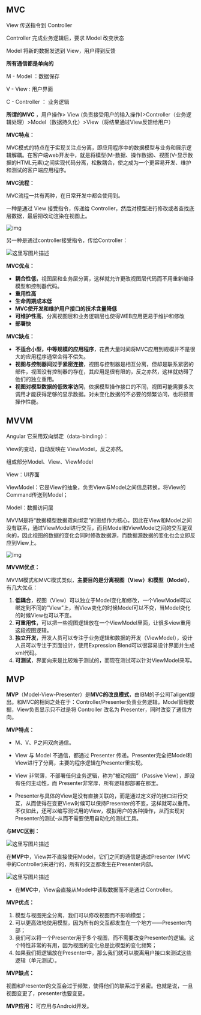 ## MVC 

View 传送指令到 Controller 

Controller 完成业务逻辑后，要求 Model 改变状态 

Model 将新的数据发送到 View，用户得到反馈

**所有通信都是单向的**

M - Model ：数据保存

V - View : 用户界面

C - Controller ： 业务逻辑

**所谓的MVC** ，用户操作> View (负责接受用户的输入操作)>Controller（业务逻辑处理）>Model（数据持久化）>View（将结果通过View反馈给用户）

**MVC特点：**

MVC模式的特点在于实现关注点分离，即应用程序中的数据模型与业务和展示逻辑解耦。在客户端web开发中，就是将模型(M-数据、操作数据)、视图(V-显示数据的HTML元素)之间实现代码分离，松散耦合，使之成为一个更容易开发、维护和测试的客户端应用程序。

**MVC流程：**

MVC流程一共有两种，在日常开发中都会使用到。

一种是通过 View 接受指令，传递给 Controller，然后对模型进行修改或者查找底层数据，最后把改动渲染在视图上。

![img](https://img-blog.csdn.net/20170917230010642?watermark/2/text/aHR0cDovL2Jsb2cuY3Nkbi5uZXQvbWljaGFlbDg1MTI=/font/5a6L5L2T/fontsize/400/fill/I0JBQkFCMA==/dissolve/70/gravity/Center)

另一种是通过controller接受指令，传给Controller：

![这里写图片描述](https://img-blog.csdn.net/20171030150624975?watermark/2/text/aHR0cDovL2Jsb2cuY3Nkbi5uZXQvdmljdG9yeXpu/font/5a6L5L2T/fontsize/400/fill/I0JBQkFCMA==/dissolve/70/gravity/SouthEast)

**MVC优点：**

- **耦合性低**，视图层和业务层分离，这样就允许更改视图层代码而不用重新编译模型和控制器代码。
- **重用性高**
- **生命周期成本低**
- **MVC使开发和维护用户接口的技术含量降低**
- **可维护性高**，分离视图层和业务逻辑层也使得WEB应用更易于维护和修改
- **部署快**

**MVC缺点：**

- **不适合小型，中等规模的应用程序**，花费大量时间将MVC应用到规模并不是很大的应用程序通常会得不偿失。
- **视图与控制器间过于紧密连接**，视图与控制器是相互分离，但却是联系紧密的部件，视图没有控制器的存在，其应用是很有限的，反之亦然，这样就妨碍了他们的独立重用。
- **视图对模型数据的低效率访问**，依据模型操作接口的不同，视图可能需要多次调用才能获得足够的显示数据。对未变化数据的不必要的频繁访问，也将损害操作性能。

## MVVM

Angular 它采用双向绑定（data-binding）：

View的变动，自动反映在 ViewModel，反之亦然。 

组成部分Model、View、ViewModel 

View：UI界面 

ViewModel：它是View的抽象，负责View与Model之间信息转换，将View的Command传送到Model； 

Model：数据访问层

MVVM是将“数据模型数据双向绑定”的思想作为核心，因此在View和Model之间没有联系，通过ViewModel进行交互，而且Model和ViewModel之间的交互是双向的，因此视图的数据的变化会同时修改数据源，而数据源数据的变化也会立即反应到View上。



![img](https://img-blog.csdn.net/20170917230054510?watermark/2/text/aHR0cDovL2Jsb2cuY3Nkbi5uZXQvbWljaGFlbDg1MTI=/font/5a6L5L2T/fontsize/400/fill/I0JBQkFCMA==/dissolve/70/gravity/Center)

**MVVM优点：**

MVVM模式和MVC模式类似，**主要目的是分离视图（View）和模型（Model）**，有几大优点：

1. **低耦合**，视图（View）可以独立于Model变化和修改，一个ViewModel可以绑定到不同的”View”上，当View变化的时候Model可以不变，当Model变化的时候View也可以不变。
2. **可重用性**，可以把一些视图逻辑放在一个ViewModel里面，让很多view重用这段视图逻辑。
3. **独立开发**，开发人员可以专注于业务逻辑和数据的开发（ViewModel），设计人员可以专注于页面设计，使用Expression Blend可以很容易设计界面并生成xml代码。
4. **可测试**，界面向来是比较难于测试的，而现在测试可以针对ViewModel来写。



## **MVP**

**MVP**（Model-View-Presenter）是**MVC的改良模式**，由IBM的子公司Taligent提出。和MVC的相同之处在于：Controller/Presenter负责业务逻辑，Model管理数据，View负责显示只不过是将 Controller 改名为 Presenter，同时改变了通信方向。

**MVP特点：**

+ M、V、P之间双向通信。

+ View 与 Model 不通信，都通过 Presenter 传递。Presenter完全把Model和View进行了分离，主要的程序逻辑在Presenter里实现。

+ View 非常薄，不部署任何业务逻辑，称为”被动视图”（Passive View），即没有任何主动性，而 Presenter非常厚，所有逻辑都部署在那里。

+ Presenter与具体的View是没有直接关联的，而是通过定义好的接口进行交互，从而使得在变更View时候可以保持Presenter的不变，这样就可以重用。不仅如此，还可以编写测试用的View，模拟用户的各种操作，从而实现对Presenter的测试–从而不需要使用自动化的测试工具。

**与MVC区别：**

![这里写图片描述](https://img-blog.csdn.net/20171030150432808?watermark/2/text/aHR0cDovL2Jsb2cuY3Nkbi5uZXQvdmljdG9yeXpu/font/5a6L5L2T/fontsize/400/fill/I0JBQkFCMA==/dissolve/70/gravity/SouthEast)

在**MVP**中，View并不直接使用Model，它们之间的通信是通过Presenter (MVC中的Controller)来进行的，所有的交互都发生在Presenter内部。

![这里写图片描述](https://img-blog.csdn.net/20171030150747116?watermark/2/text/aHR0cDovL2Jsb2cuY3Nkbi5uZXQvdmljdG9yeXpu/font/5a6L5L2T/fontsize/400/fill/I0JBQkFCMA==/dissolve/70/gravity/SouthEast)

- 在**MVC**中，View会直接从Model中读取数据而不是通过 Controller。

**MVP优点：**

1. 模型与视图完全分离，我们可以修改视图而不影响模型；
2. 可以更高效地使用模型，因为所有的交互都发生在一个地方——Presenter内部；
3. 我们可以将一个Presenter用于多个视图，而不需要改变Presenter的逻辑。这个特性非常的有用，因为视图的变化总是比模型的变化频繁；
4. 如果我们把逻辑放在Presenter中，那么我们就可以脱离用户接口来测试这些逻辑（单元测试）。

**MVP缺点：**

视图和Presenter的交互会过于频繁，使得他们的联系过于紧密。也就是说，一旦视图变更了，presenter也要变更。

**MVP应用：**
可应用与Android开发。




